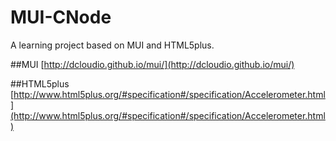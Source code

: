 MUI-CNode
=========

A learning project  based on MUI and HTML5plus.

##MUI
[http://dcloudio.github.io/mui/](http://dcloudio.github.io/mui/)

##HTML5plus
[http://www.html5plus.org/#specification#/specification/Accelerometer.html](http://www.html5plus.org/#specification#/specification/Accelerometer.html)
